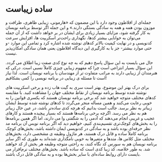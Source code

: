 # ساده زیباست

جمله‌ای از افلاطون وجود دارد با این مضمون که «هارمونی، زیبایی ظاهری، ظرافت و موزون بودن همه و همه به سادگی بستگی دارند.» و این جمله اگر توسط برنامه نویسان به کار گرفته شود، مزایای بسیار زیادی برای ایشان در بر خواهد داشت که از آن جمله می‌توان به خوانایی بیشتر کدها، نگهداری راحت‌تر اسکریپت ها، افزایش سرعت کدنویسی و در نهایت کیفیت بالاتر کدهای نوشته شده اشاره کرد و تمامی این موارد -و حتی موارد بیشتر- جز با به کارگیری این دیدگاه افلاطون یعنی همان سادگی امکان‌پذیر نیست.

حال می بایست به این سؤال پاسخ دهیم که به چه نوع کدی صفت زیبا اطلاق می گردد. این سؤال بسیار انتزاعی است چرا که مفهوم زیبایی چیزی کاملاً نسبی است. درکی که هنرمندان از زیبایی دارند به مراتب متفاوت تر از مهندسان یا برنامه نویسان است. لذا نیاز است تا مسئله ی زیبایی در برنامه نویسی را کمی بشکافیم!

برای درک بهتر این موضوع، بهتر است سری به گیت هاب زده و برخی اسکریپت های نوشته شده توسط برنامه نویسان از نقاط مختلف جهان را مشاهده کنید. با مقایسه کدهای مختلف متوجه خواهید شد که برخی برنامه نویسان هستند که یکسری قوانین را به خوبی رعایت می‌کنند و همین مسأله منجر می‌گردد تا کدهای نوشته شده توسط ایشان زیبا‌تر به نظر برسد. جالب است بدانیم که هرچه کدی ساده‌تر باشد، در عین حال زیبا‌تر هم به نظر می رسد. اگرچه برخی برنامه‌ها هستند که بسیار پیچیده هستند و کارهای عجیب و غریبی انجام می‌دهند که آدمی را به شگفتی وا می دارند، اما اگر همین برنامه‌ها را به بخش‌های کوچک‌تری تقسیم‌بندی کنیم، خواهیم دید که اگر برنامه نویس آن برنامه مد نظر حرفه‌ای بوده باشد و به سادگی در کدنویسی ایمان داشته باشد، بخش‌های کوچک برنامه کاملاً ساده و قابل درک هستند، هر ماژول وظیفه ی مشخصی دارد، بخش‌های مختلف مثل کلاس ها، متدها و متغیرها به خوبی نامگذاری شده‌اند به طوری که اگر سایر برنامه نویسان هم به سورس کد نگاه کنند، به راحتی متوجه وظیفه هر بخش از کد خواهند شد. به طور خلاصه، کد زیبا کدی است که ساده باشد. بخش‌های مختلف نرم‌افزار می بایست دارای روابط ساده‌ای با سایر بخش‌ها بوده و به سادگی قابل درک باشند.
